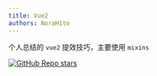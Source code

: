 ```yaml
---
title: Vue2
authors: NoraH1to
---
```


个人总结的 `vue2` 提效技巧，主要使用 `mixins`

[![GitHub Repo stars](https://img.shields.io/github/stars/norah1to/vue2-demo?style=social)](https://github.com/NoraH1to/vue2-demo)
